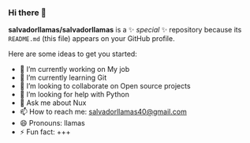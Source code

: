 ### Hi there 👋


**salvadorllamas/salvadorllamas** is a ✨ _special_ ✨ repository because its `README.md` (this file) appears on your GitHub profile.

Here are some ideas to get you started:

- 🔭 I’m currently working on My job
- 🌱 I’m currently learning  Git
- 👯 I’m looking to collaborate on Open source projects
- 🤔 I’m looking for help with Python
- 💬 Ask me about Nux
- 📫 How to reach me: salvadorllamas40@gmail.com
- 😄 Pronouns: llamas
- ⚡ Fun fact: +++

